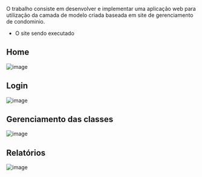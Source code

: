 O trabalho consiste em desenvolver e implementar uma aplicação web para utilização da camada de modelo criada baseada em site de gerenciamento de condominio.

* O site sendo executado

## Home

![image](https://user-images.githubusercontent.com/85123013/179369897-359adc11-cee0-4a08-80a5-af17927da40e.png)

## Login

![image](https://user-images.githubusercontent.com/85123013/179369918-1d7f59cf-864a-448a-8bea-8f616f40d543.png)

## Gerenciamento das classes

![image](https://user-images.githubusercontent.com/85123013/179369949-14b5210f-e266-4cc7-842a-278a74a291c5.png)

## Relatórios

![image](https://user-images.githubusercontent.com/85123013/179369984-25257c35-db78-469c-9b1a-a25656119e43.png)
